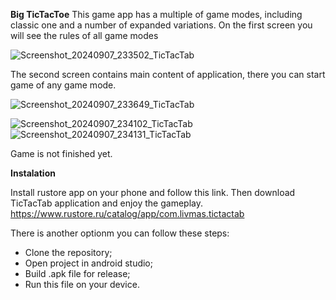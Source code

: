 **Big TicTacToe**
This game app has a multiple of game modes, including classic one and a number of expanded variations.
On the first screen you will see the rules of all game modes

![Screenshot_20240907_233502_TicTacTab](https://github.com/user-attachments/assets/1f2c9ab3-a7ff-464b-a4ed-26bb01f0c991)


The second screen contains main content of application, there you can start game of any game mode.

![Screenshot_20240907_233649_TicTacTab](https://github.com/user-attachments/assets/3c2064a4-b89c-4f23-bd25-b1214c7dbc43)

![Screenshot_20240907_234102_TicTacTab](https://github.com/user-attachments/assets/a02f5b4d-678f-45b6-aa1b-3c2b3cbb44f6)
![Screenshot_20240907_234131_TicTacTab](https://github.com/user-attachments/assets/cb6fa970-a7a2-4130-9068-904311a0ad53)

Game is not finished yet.


**Instalation**

Install rustore app on your phone and follow this link. Then download TicTacTab application and enjoy the gameplay.
https://www.rustore.ru/catalog/app/com.livmas.tictactab

There is another optionm you can follow these steps:
- Clone the repository;
- Open project in android studio;
- Build .apk file for release;
- Run this file on your device.
